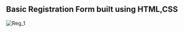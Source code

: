 ## Basic Registration Form built using HTML,CSS

![Reg_1](https://github.com/ajaybagodi/Website_Components_Projects/assets/46984887/561c5d68-4074-4282-9f53-aa576410e2e6)

